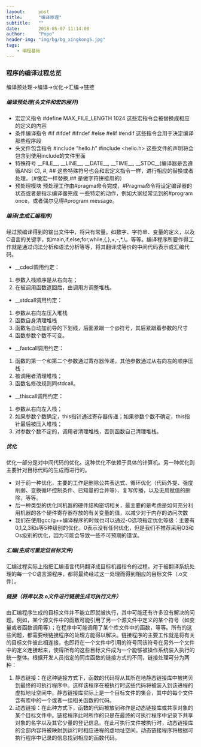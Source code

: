 ```yaml
---
layout:     post
title:      "编译原理"
subtitle:   ""
date:       2018-05-07 11:14:00
author:     "Popo"
header-img: "img/bg/bg_xingkong5.jpg"
tags:
    - 编程基础
---
```



### 程序的编译过程总览
编译预处理->编译->优化->汇编->链接

##### 编译预处理(头文件和宏的展开)
* 宏定义指令
\#define MAX_FILE_LENGTH 1024
这些宏指令会被替换成相应的定义的内容
* 条件编译指令
\#if \#ifdef \#ifndef \#else \#elif \#endif
这些指令会用于决定编译那些程序段
* 头文件包含指令
\#include "hello.h" \#include <hello.h>
这些文件的声明将会包含到使用include的文件里面
* 特殊符号
\_\_FILE\_\_, \_\_LINE\_\_, \_\_DATE\_\_, \_\_TIME\_\_, \_\_STDC\_\_(编译器是否遵循ANSI C), #, ##
这些特殊符号也会和宏定义指令一样，进行相应的替换或者处理。（#像宏一样替换,## 是做字符拼接用的）
* 预处理模块
预处理工作由#pragma命令完成，#Pragma命令将设定编译器的状态或者是指示编译器完成  一些特定的动作，例如大家经常见到的#program once，或者偶尔见得#program message。


##### 编译(生成汇编程序)
经过预编译得到的输出文件中，将只有常量。如数字、字符串、变量的定义，以及C语言的关键字，如main,if,else,for,while,{,},+,-,*,\，等等。编译程序所要作得工作就是通过词法分析和语法分析等等，将其翻译成等价的中间代码表示或汇编代码。
* __cdecl调用约定：
 1. 参数入栈顺序是从右向左；
 2. 在被调用函数返回后，由调用方调整堆栈。
* __stdcall调用约定：
 1. 参数从右向左压入堆栈
 2. 函数自身清理堆栈
 3. 函数名自动加前导的下划线，后面紧跟一个@符号，其后紧跟着参数的尺寸
 4. 函数参数个数不可变。
* __fastcall调用约定：
 1. 函数的第一个和第二个参数通过寄存器传递，其他参数通过从右向左的顺序压栈；
 2. 被调用者清理堆栈；
 3. 函数名修改规则同stdcall。
* __thiscall调用约定：
 1. 参数从右向左入栈；
 2. 如果参数个数确定，this指针通过寄存器传递；如果参数个数不确定，this指针最后被压入堆栈；
 3. 对参数个数不定的，调用者清理堆栈，否则函数自己清理堆栈。

##### 优化
优化一部分是对中间代码的优化。这种优化不依赖于具体的计算机。另一种优化则主要针对目标代码的生成而进行的。
* 对于前一种优化，主要的工作是删除公共表达式、循环优化（代码外提、强度削弱、变换循环控制条件、已知量的合并等）、复写传播，以及无用赋值的删除，等等。
* 后一种类型的优化同机器的硬件结构密切相关，最主要的是考虑是如何充分利用机器的各个硬件寄存器存放的有关变量的值，以减少对于内存的访问次数
* 我们在使用gcc/g++编译程序的时候也可以通过-O选项指定优化等级：主要有0,1,2,3和s等5种级别的优化，0表示没有任何优化，但是我们不推荐采用O3和Os级别的优化，因为可能会导致一些不可预期的错误。

##### 汇编(生成可重定位目标文件)
汇编过程实际上指把汇编语言代码翻译成目标机器指令的过程。对于被翻译系统处理的每一个C语言源程序，都将最终经过这一处理而得到相应的目标文件（.o文件）。

##### 链接（将库以及.o文件进行链接生成可执行文件）
由汇编程序生成的目标文件并不能立即就被执行，其中可能还有许多没有解决的问题。例如，某个源文件中的函数可能引用了另一个源文件中定义的某个符号（如变量或者函数调用等）；在程序中可能调用了某个库文件中的函数，等等。所有的这些问题，都需要经链接程序的处理方能得以解决。链接程序的主要工作就是将有关的目标文件彼此相连接，也即将在一个文件中引用的符号同该符号在另外一个文件中的定义连接起来，使得所有的这些目标文件成为一个能够被操作系统装入执行的统一整体。根据开发人员指定的同库函数的链接方式的不同，链接处理可分为两种：
1. 静态链接：在这种链接方式下，函数的代码将从其所在地静态链接库中被拷贝到最终的可执行程序中。这样该程序在被执行时这些代码将被装入到该进程的虚拟地址空间中。静态链接库实际上是一个目标文件的集合，其中的每个文件含有库中的一个或者一组相关函数的代码。
2. 动态链接：在此种方式下，函数的代码被放到称作是动态链接库或共享对象的某个目标文件中。链接程序此时所作的只是在最终的可执行程序中记录下共享对象的名字以及其它少量的登记信息。在此可执行文件被执行时，动态链接库的全部内容将被映射到运行时相应进程的虚地址空间。动态链接程序将根据可执行程序中记录的信息找到相应的函数代码。




















